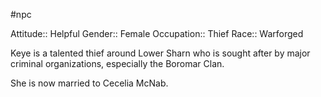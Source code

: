 #npc 

Attitude:: Helpful
Gender:: Female
Occupation:: Thief
Race:: Warforged

Keye is a talented thief around Lower Sharn who is sought after by major criminal organizations, especially the Boromar Clan.

She is now married to Cecelia McNab.